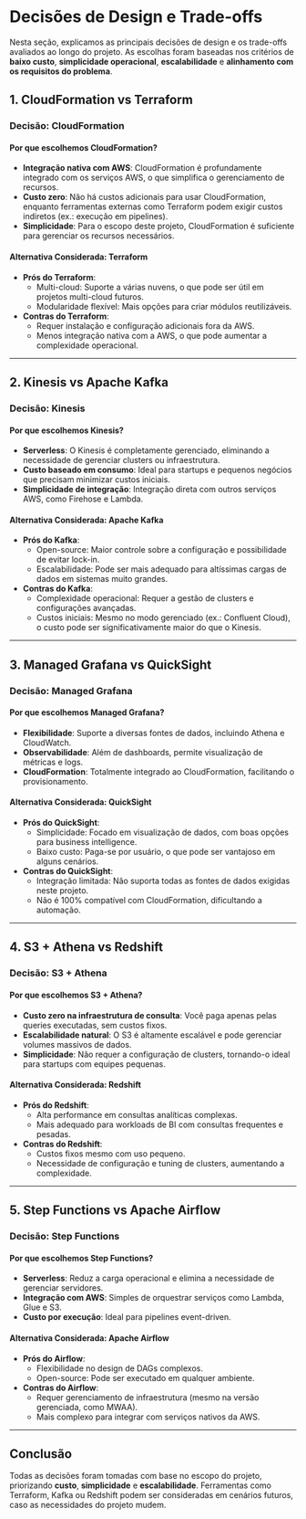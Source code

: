 # Decisões de Design e Trade-offs

Nesta seção, explicamos as principais decisões de design e os trade-offs avaliados ao longo do projeto. As escolhas foram baseadas nos critérios de **baixo custo**, **simplicidade operacional**, **escalabilidade** e **alinhamento com os requisitos do problema**.

## 1. CloudFormation vs Terraform
### Decisão: **CloudFormation**
#### Por que escolhemos CloudFormation?
- **Integração nativa com AWS**: CloudFormation é profundamente integrado com os serviços AWS, o que simplifica o gerenciamento de recursos.
- **Custo zero**: Não há custos adicionais para usar CloudFormation, enquanto ferramentas externas como Terraform podem exigir custos indiretos (ex.: execução em pipelines).
- **Simplicidade**: Para o escopo deste projeto, CloudFormation é suficiente para gerenciar os recursos necessários.

#### Alternativa Considerada: **Terraform**
- **Prós do Terraform**:
    - Multi-cloud: Suporte a várias nuvens, o que pode ser útil em projetos multi-cloud futuros.
    - Modularidade flexível: Mais opções para criar módulos reutilizáveis.
- **Contras do Terraform**:
    - Requer instalação e configuração adicionais fora da AWS.
    - Menos integração nativa com a AWS, o que pode aumentar a complexidade operacional.

---

## 2. Kinesis vs Apache Kafka
### Decisão: **Kinesis**
#### Por que escolhemos Kinesis?
- **Serverless**: O Kinesis é completamente gerenciado, eliminando a necessidade de gerenciar clusters ou infraestrutura.
- **Custo baseado em consumo**: Ideal para startups e pequenos negócios que precisam minimizar custos iniciais.
- **Simplicidade de integração**: Integração direta com outros serviços AWS, como Firehose e Lambda.

#### Alternativa Considerada: **Apache Kafka**
- **Prós do Kafka**:
    - Open-source: Maior controle sobre a configuração e possibilidade de evitar lock-in.
    - Escalabilidade: Pode ser mais adequado para altíssimas cargas de dados em sistemas muito grandes.
- **Contras do Kafka**:
    - Complexidade operacional: Requer a gestão de clusters e configurações avançadas.
    - Custos iniciais: Mesmo no modo gerenciado (ex.: Confluent Cloud), o custo pode ser significativamente maior do que o Kinesis.

---

## 3. Managed Grafana vs QuickSight
### Decisão: **Managed Grafana**
#### Por que escolhemos Managed Grafana?
- **Flexibilidade**: Suporte a diversas fontes de dados, incluindo Athena e CloudWatch.
- **Observabilidade**: Além de dashboards, permite visualização de métricas e logs.
- **CloudFormation**: Totalmente integrado ao CloudFormation, facilitando o provisionamento.

#### Alternativa Considerada: **QuickSight**
- **Prós do QuickSight**:
    - Simplicidade: Focado em visualização de dados, com boas opções para business intelligence.
    - Baixo custo: Paga-se por usuário, o que pode ser vantajoso em alguns cenários.
- **Contras do QuickSight**:
    - Integração limitada: Não suporta todas as fontes de dados exigidas neste projeto.
    - Não é 100% compatível com CloudFormation, dificultando a automação.

---

## 4. S3 + Athena vs Redshift
### Decisão: **S3 + Athena**
#### Por que escolhemos S3 + Athena?
- **Custo zero na infraestrutura de consulta**: Você paga apenas pelas queries executadas, sem custos fixos.
- **Escalabilidade natural**: O S3 é altamente escalável e pode gerenciar volumes massivos de dados.
- **Simplicidade**: Não requer a configuração de clusters, tornando-o ideal para startups com equipes pequenas.

#### Alternativa Considerada: **Redshift**
- **Prós do Redshift**:
    - Alta performance em consultas analíticas complexas.
    - Mais adequado para workloads de BI com consultas frequentes e pesadas.
- **Contras do Redshift**:
    - Custos fixos mesmo com uso pequeno.
    - Necessidade de configuração e tuning de clusters, aumentando a complexidade.

---

## 5. Step Functions vs Apache Airflow
### Decisão: **Step Functions**
#### Por que escolhemos Step Functions?
- **Serverless**: Reduz a carga operacional e elimina a necessidade de gerenciar servidores.
- **Integração com AWS**: Simples de orquestrar serviços como Lambda, Glue e S3.
- **Custo por execução**: Ideal para pipelines event-driven.

#### Alternativa Considerada: **Apache Airflow**
- **Prós do Airflow**:
    - Flexibilidade no design de DAGs complexos.
    - Open-source: Pode ser executado em qualquer ambiente.
- **Contras do Airflow**:
    - Requer gerenciamento de infraestrutura (mesmo na versão gerenciada, como MWAA).
    - Mais complexo para integrar com serviços nativos da AWS.

---

## Conclusão
Todas as decisões foram tomadas com base no escopo do projeto, priorizando **custo**, **simplicidade** e **escalabilidade**. Ferramentas como Terraform, Kafka ou Redshift podem ser consideradas em cenários futuros, caso as necessidades do projeto mudem.